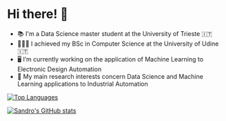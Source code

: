 # Hi there! 👋

- 📚 I'm a Data Science master student at the University of Trieste 🇮🇹
- 👨🏽‍🎓 I achieved my BSc in Computer Science at the University of Udine 🇮🇹
- 🖥️ I’m currently working on the application of Machine Learning to Electronic Design Automation
- 🔭 My main research interests concern Data Science and Machine Learning applications to Industrial Automation

[![Top Languages](https://github-readme-stats-sigma-five.vercel.app/api/top-langs/?username=5JDR&layout=compact&show_icons=true&theme=dracula&exclude_lang=html&langs_count=10)](https://github.com/5JDR/github-readme-stats)


[![Sandro's GitHub stats](https://github-readme-stats-sigma-five.vercel.app/api?username=5JDR&layout=compact&show_icons=true&theme=dracula&hide=issues)](https://github.com/5JDR/github-readme-stats)
